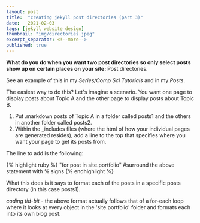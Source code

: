 ```yaml
---
layout: post
title:  "creating jekyll post directories (part 3)"
date:   2021-02-03
tags: [jekyll website design]
thumbnail: "img/directories.jpeg"
excerpt_separator: <!--more-->
published: true
---
```

<b>What do you do when you want two post directories so only select posts show up on certain places on your site: </b>Post directories.
<!--more-->

See an example of this in my <i>Series/Comp Sci Tutorials</i> and in my <i>Posts</i>.

The easiest way to do this?
Let's imagine a scenario. You want one page to display posts about Topic A and the other page to display posts about
 Topic B.
1.  Put .markdown posts of Topic A in a folder called posts1 and the others in another folder called posts2.
2.  Within the _includes files (where the html of how your individual pages are generated resides), add a line to the
 top that specifies where you want your page to get its posts from.
 
 The line to add is the following:
  
{% highlight ruby %}
"for post in site.portfolio"
#surround the above statement with % signs
{% endhighlight %}
  
  What this does is it says to format each of the posts in a specific posts
  directory (in this case posts1).
  
  *coding tid-bit* - the above format actually follows that of a for-each loop where it looks at every object in the
   'site.portfolio' folder and formats each into its own blog post.